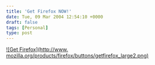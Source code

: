 ```yaml
---
title: 'Get Firefox NOW!'
date: Tue, 09 Mar 2004 12:54:10 +0000
draft: false
tags: [Personal]
type: post
---
```


[![Get Firefox](http://www.
mozilla.org/products/firefox/buttons/getfirefox_large2.png)](http://www.mozilla.org/products/firefox/ "Get
Firefox - The Browser, Reloaded")